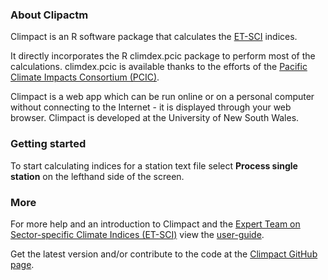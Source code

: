 ### About Clipactm
Climpact is an R software package that calculates the [ET-SCI](https://climpact-sci.org/about/project/) indices.

It directly incorporates the R climdex.pcic package to perform most of the calculations. climdex.pcic is available thanks to the efforts of the [Pacific Climate Impacts Consortium (PCIC)](https://www.pacificclimate.org/).

Climpact is a web app which can be run online or on a personal computer without connecting to the Internet - it is displayed through your web browser. Climpact is developed at the University of New South Wales.

### Getting started
To start calculating indices for a station text file select **Process single station** on the lefthand side of the screen.

### More
For more help and an introduction to Climpact and the [Expert Team on Sector-specific Climate Indices (ET-SCI)](https://climpact-sci.org/about/project/) view the [user-guide](user_guide/ClimPACT_user_guide.htm).

Get the latest version and/or contribute to the code at the [Climpact GitHub page](https://github.com/ARCCSS-extremes/climpact).
